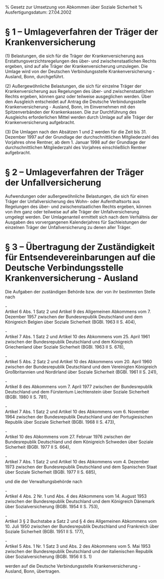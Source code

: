 % Gesetz zur Umsetzung von Abkommen über Soziale Sicherheit
% Ausfertigungsdatum: 27.04.2002
 
# § 1 – Umlageverfahren der Träger der Krankenversicherung

(1) Belastungen, die sich für die Träger der Krankenversicherung aus Erstattungsverzichtsregelungen des über- und zwischenstaatlichen Rechts ergeben, sind auf alle Träger der Krankenversicherung umzulegen. Die Umlage wird von der Deutschen Verbindungsstelle Krankenversicherung - Ausland, Bonn, durchgeführt.

(2) Außergewöhnliche Belastungen, die sich für einzelne Träger der Krankenversicherung aus Regelungen des über- und zwischenstaatlichen Rechts ergeben, können ganz oder teilweise ausgeglichen werden. Über den Ausgleich entscheidet auf Antrag die Deutsche Verbindungsstelle Krankenversicherung - Ausland, Bonn, im Einvernehmen mit den Spitzenverbänden der Krankenkassen. Die zur Durchführung des Ausgleichs erforderlichen Mittel werden durch Umlage auf alle Träger der Krankenversicherung aufgebracht.

(3) Die Umlagen nach den Absätzen 1 und 2 werden für die Zeit bis 31. Dezember 1997 auf der Grundlage der durchschnittlichen Mitgliederzahl des Vorjahres ohne Rentner, ab dem 1. Januar 1998 auf der Grundlage der durchschnittlichen Mitgliederzahl des Vorjahres einschließlich Rentner aufgebracht.

# § 2 – Umlageverfahren der Träger der Unfallversicherung

Aufwendungen oder außergewöhnliche Belastungen, die sich für einen Träger der Unfallversicherung des Wohn- oder Aufenthaltsorts aus Regelungen des über- und zwischenstaatlichen Rechts ergeben, können von ihm ganz oder teilweise auf alle Träger der Unfallversicherung umgelegt werden. Der Umlagenanteil ermittelt sich nach dem Verhältnis der Ausgaben des vorvergangenen Kalenderjahres für Sachleistungen der einzelnen Träger der Unfallversicherung zu denen aller Träger.

# § 3 – Übertragung der Zuständigkeit für Entsendevereinbarungen auf die Deutsche Verbindungsstelle Krankenversicherung - Ausland

Die Aufgaben der zuständigen Behörde bzw. der von ihr bestimmten Stelle nach

\-  
Artikel 6 Abs. 1 Satz 2 und Artikel 9 des Allgemeinen Abkommens vom 7. Dezember 1957 zwischen der Bundesrepublik Deutschland und dem Königreich Belgien über Soziale Sicherheit (BGBl. 1963 II S. 404),

\-  
Artikel 7 Abs. 1 Satz 2 und Artikel 10 des Abkommens vom 25. April 1961 zwischen der Bundesrepublik Deutschland und dem Königreich Griechenland über Soziale Sicherheit (BGBl. 1963 II S. 678),

\-  
Artikel 5 Abs. 2 Satz 2 und Artikel 10 des Abkommens vom 20. April 1960 zwischen der Bundesrepublik Deutschland und dem Vereinigten Königreich Großbritannien und Nordirland über Soziale Sicherheit (BGBl. 1961 II S. 241),

\-  
Artikel 8 des Abkommens vom 7. April 1977 zwischen der Bundesrepublik Deutschland und dem Fürstentum Liechtenstein über Soziale Sicherheit (BGBl. 1980 II S. 781),

\-  
Artikel 7 Abs. 1 Satz 2 und Artikel 10 des Abkommens vom 6. November 1964 zwischen der Bundesrepublik Deutschland und der Portugiesischen Republik über Soziale Sicherheit (BGBl. 1968 II S. 473),

\-  
Artikel 10 des Abkommens vom 27. Februar 1976 zwischen der Bundesrepublik Deutschland und dem Königreich Schweden über Soziale Sicherheit (BGBl. 1977 II S. 664),

\-  
Artikel 7 Abs. 1 Satz 2 und Artikel 10 des Abkommens vom 4. Dezember 1973 zwischen der Bundesrepublik Deutschland und dem Spanischen Staat über Soziale Sicherheit (BGBl. 1977 II S. 685),

und die der Verwaltungsbehörde nach

\-  
Artikel 4 Abs. 2 Nr. 1 und Abs. 4 des Abkommens vom 14. August 1953 zwischen der Bundesrepublik Deutschland und dem Königreich Dänemark über Sozialversicherung (BGBl. 1954 II S. 753),

\-  
Artikel 3 § 2 Buchstabe a Satz 2 und § 4 des Allgemeinen Abkommens vom 10. Juli 1950 zwischen der Bundesrepublik Deutschland und Frankreich über Soziale Sicherheit (BGBl. 1951 II S. 177),

\-  
Artikel 5 Abs. 1 Nr. 1 Satz 3 und Abs. 2 des Abkommens vom 5. Mai 1953 zwischen der Bundesrepublik Deutschland und der italienischen Republik über Sozialversicherung (BGBl. 1956 II S. 1)

werden auf die Deutsche Verbindungsstelle Krankenversicherung - Ausland, Bonn, übertragen.
